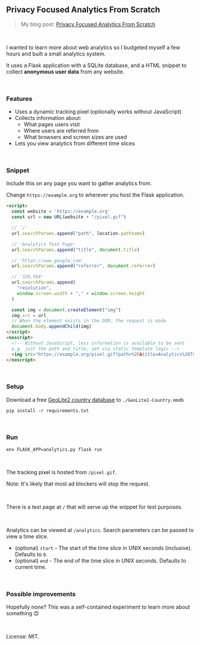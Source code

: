 ## Privacy Focused Analytics From Scratch

> My blog post: [Privacy Focused Analytics From Scratch](https://healeycodes.com/privacy-focused-analytics-from-scratch/)

<br>

I wanted to learn more about web analytics so I budgeted myself a few hours and built a small analytics system.

It uses a Flask application with a SQLite database, and a HTML snippet to collect **anonymous user data** from any website.

<br>

### Features

- Uses a dynamic tracking pixel (optionally works without JavaScript)
- Collects information about:
  - What pages users visit
  - Where users are referred from
  - What browsers and screen sizes are used
- Lets you view analytics from different time slices
<br>

### Snippet

Include this on any page you want to gather analytics from.

Change `https://example.org` to wherever you host the Flask application.

```html
<script>
  const website = 'https://example.org'
  const url = new URL(website + "/pixel.gif")

  // '/'
  url.searchParams.append("path", location.pathname)

  // 'Analytics Test Page'
  url.searchParams.append("title", document.title)

  // 'https://www.google.com'
  url.searchParams.append("referrer", document.referrer)

  // '320,568'
  url.searchParams.append(
    "resolution",
    window.screen.width + "," + window.screen.height
  )

  const img = document.createElement("img")
  img.src = url
  // When the element exists in the DOM, the request is made
  document.body.appendChild(img)
</script>
<noscript>
  <!-- Without JavaScript, less information is available to be sent
  e.g. just the path and title, set via static template logic -->
  <img src="https://example.org/pixel.gif?path=%2F&title=Analytics%20Test%20Page" />
</noscript>
```
<br>

### Setup

Download a free [GeoLite2 country database](https://dev.maxmind.com/geoip/geoip2/geolite2/) to `./GeoLite2-Country.mmdb`

`pip install -r requirements.txt`

<br>

### Run

`env FLASK_APP=analytics.py flask run`

<br>

The tracking pixel is hosted from `/pixel.gif`.

Note: It's likely that most ad blockers will stop the request.

<br>

There is a test page at `/` that will serve up the snippet for test purposes.

<br>

Analytics can be viewed at `/analytics`. Search parameters can be passed to view a time slice.

- (optional) `start` - The start of the time slice in UNIX seconds (inclusive). Defaults to `0`.
- (optional) `end` - The end of the time slice in UNIX seconds. Defaults to current time.

<br>

### Possible improvements

Hopefully none? This was a self-contained experiment to learn more about something 😊

<br>

License: MIT.
